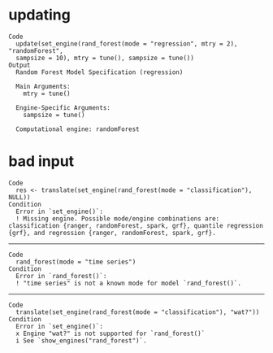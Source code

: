 # updating

    Code
      update(set_engine(rand_forest(mode = "regression", mtry = 2), "randomForest",
      sampsize = 10), mtry = tune(), sampsize = tune())
    Output
      Random Forest Model Specification (regression)
      
      Main Arguments:
        mtry = tune()
      
      Engine-Specific Arguments:
        sampsize = tune()
      
      Computational engine: randomForest 
      

# bad input

    Code
      res <- translate(set_engine(rand_forest(mode = "classification"), NULL))
    Condition
      Error in `set_engine()`:
      ! Missing engine. Possible mode/engine combinations are: classification {ranger, randomForest, spark, grf}, quantile regression {grf}, and regression {ranger, randomForest, spark, grf}.

---

    Code
      rand_forest(mode = "time series")
    Condition
      Error in `rand_forest()`:
      ! "time series" is not a known mode for model `rand_forest()`.

---

    Code
      translate(set_engine(rand_forest(mode = "classification"), "wat?"))
    Condition
      Error in `set_engine()`:
      x Engine "wat?" is not supported for `rand_forest()`
      i See `show_engines("rand_forest")`.

